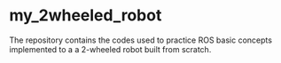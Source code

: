 # my_2wheeled_robot

The repository contains the codes used to practice ROS basic concepts implemented to a a 2-wheeled robot built from scratch.
